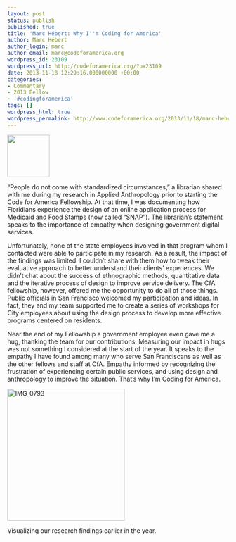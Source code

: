 ```yaml
---
layout: post
status: publish
published: true
title: 'Marc Hébert: Why I''m Coding for America'
author: Marc Hébert
author_login: marc
author_email: marc@codeforamerica.org
wordpress_id: 23109
wordpress_url: http://codeforamerica.org/?p=23109
date: 2013-11-18 12:29:16.000000000 +00:00
categories:
- Commentary
- 2013 Fellow
- '#codingforamerica'
tags: []
wordpress_html: true
wordpress_permalink: http://www.codeforamerica.org/2013/11/18/marc-hebert-why-im-coding-for-america/
---
```


<div class="shortcode-show-avatar"><img alt="" class="avatar avatar-96 photo" height="96" src="http://0.gravatar.com/avatar/ae98c31817f6ae864a9f0646f1548728?s=96&amp;d=http%3A%2F%2F0.gravatar.com%2Favatar%2Fad516503a11cd5ca435acc9bb6523536%3Fs%3D96&amp;r=G" width="96"/></div>
<p>“People do not come with standardized circumstances,” a librarian shared with me during my research in Applied Anthropology prior to starting the Code for America Fellowship. At that time, I was documenting how Floridians experience the design of an online application process for Medicaid and Food Stamps (now called “SNAP”). The librarian’s statement speaks to the importance of empathy when designing government digital services.</p>
<p>Unfortunately, none of the state employees involved in that program whom I contacted were able to participate in my research. As a result, the impact of the findings was limited. I couldn’t share with them how to tweak their evaluative approach to better understand their clients’ experiences. We didn’t chat about the success of ethnographic methods, quantitative data and the iterative process of design to improve service delivery. The CfA fellowship, however, offered me the opportunity to do all of those things. Public officials in San Francisco welcomed my participation and ideas. In fact, they and my team supported me to create a series of workshops for City employees about using the design process to develop more effective programs centered on residents.</p>
<p>Near the end of my Fellowship a government employee even gave me a hug, thanking the team for our contributions. Measuring our impact in hugs was not something I considered at the start of the year. It speaks to the empathy I have found among many who serve San Franciscans as well as the other fellows and staff at CfA. Empathy informed by recognizing the frustration of experiencing certain public services, and using design and anthropology to improve the situation. That’s why I’m Coding for America.</p>
<p><a href="http://www.codeforamerica.org/wp-content/uploads/2013/11/IMG_0793.jpg"><img alt="IMG_0793" class="alignnone size-medium wp-image-27745" height="300" src="http://www.codeforamerica.org/wp-content/uploads/2013/11/IMG_0793-267x300.jpg" width="267"/></a></p>
<p>Visualizing our research findings earlier in the year.</p>
